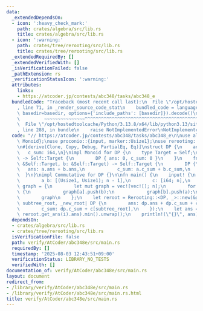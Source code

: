 ```yaml
---
data:
  _extendedDependsOn:
  - icon: ':heavy_check_mark:'
    path: crates/algebra/src/lib.rs
    title: crates/algebra/src/lib.rs
  - icon: ':warning:'
    path: crates/tree/rerooting/src/lib.rs
    title: crates/tree/rerooting/src/lib.rs
  _extendedRequiredBy: []
  _extendedVerifiedWith: []
  _isVerificationFailed: false
  _pathExtension: rs
  _verificationStatusIcon: ':warning:'
  attributes:
    links:
    - https://atcoder.jp/contests/abc348/tasks/abc348_e
  bundledCode: "Traceback (most recent call last):\n  File \"/opt/hostedtoolcache/Python/3.13.8/x64/lib/python3.13/site-packages/onlinejudge_verify/documentation/build.py\"\
    , line 71, in _render_source_code_stat\n    bundled_code = language.bundle(stat.path,\
    \ basedir=basedir, options={'include_paths': [basedir]}).decode()\n          \
    \         ~~~~~~~~~~~~~~~^^^^^^^^^^^^^^^^^^^^^^^^^^^^^^^^^^^^^^^^^^^^^^^^^^^^^^^^^^^^^^^^^^\n\
    \  File \"/opt/hostedtoolcache/Python/3.13.8/x64/lib/python3.13/site-packages/onlinejudge_verify/languages/rust.py\"\
    , line 288, in bundle\n    raise NotImplementedError\nNotImplementedError\n"
  code: "// https://atcoder.jp/contests/abc348/tasks/abc348_e\n\nuse algebra::{Commutative,\
    \ Monoid};\nuse proconio::{input, marker::Usize1};\nuse rerooting::Rerooting;\n\
    \n#[derive(Clone, Copy, Debug, PartialEq, Eq)]\nstruct DP {\n    ans: i64,\n \
    \   c_sum: i64,\n}\nimpl Monoid for DP {\n    type Target = Self;\n    fn id_element()\
    \ -> Self::Target {\n        DP { ans: 0, c_sum: 0 }\n    }\n    fn binary_operation(a:\
    \ &Self::Target, b: &Self::Target) -> Self::Target {\n        DP {\n         \
    \   ans: a.ans + b.ans,\n            c_sum: a.c_sum + b.c_sum,\n        }\n  \
    \  }\n}\nimpl Commutative for DP {}\n\nfn main() {\n    input! {\n        n: usize,\n\
    \        a_b: [(Usize1, Usize1); n - 1],\n        c: [i64; n],\n    }\n    let\
    \ graph = {\n        let mut graph = vec![vec![]; n];\n        for (a, b) in a_b\
    \ {\n            graph[a].push(b);\n            graph[b].push(a);\n        }\n\
    \        graph\n    };\n    let reroot = Rerooting::<DP, _>::new(&graph, |dp,\
    \ subtree_root, _new_root| DP {\n        ans: dp.ans + dp.c_sum + c[subtree_root],\n\
    \        c_sum: dp.c_sum + c[subtree_root],\n    });\n    let ans = (0..n).map(|i|\
    \ reroot.get_ans(i).ans).min().unwrap();\n    println!(\"{}\", ans);\n}\n"
  dependsOn:
  - crates/algebra/src/lib.rs
  - crates/tree/rerooting/src/lib.rs
  isVerificationFile: false
  path: verify/AtCoder/abc348e/src/main.rs
  requiredBy: []
  timestamp: '2025-08-03 12:43:51+09:00'
  verificationStatus: LIBRARY_NO_TESTS
  verifiedWith: []
documentation_of: verify/AtCoder/abc348e/src/main.rs
layout: document
redirect_from:
- /library/verify/AtCoder/abc348e/src/main.rs
- /library/verify/AtCoder/abc348e/src/main.rs.html
title: verify/AtCoder/abc348e/src/main.rs
---
```

